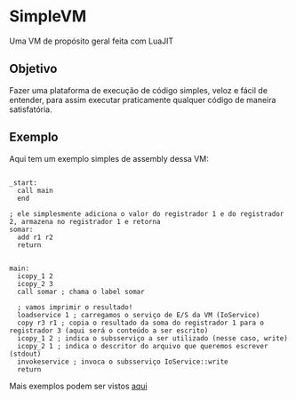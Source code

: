 # SimpleVM
Uma VM de propósito geral feita com LuaJIT

## Objetivo
Fazer uma plataforma de execução de código simples, veloz e fácil de entender, para assim executar praticamente qualquer código de maneira satisfatória.

## Exemplo
Aqui tem um exemplo simples de assembly dessa VM:

```

_start:
  call main
  end

; ele simplesmente adiciona o valor do registrador 1 e do registrador 2, armazena no registrador 1 e retorna
somar:
  add r1 r2
  return


main:
  icopy_1 2
  icopy_2 3
  call somar ; chama o label somar
  
  ; vamos imprimir o resultado!
  loadservice 1 ; carregamos o serviço de E/S da VM (IoService)
  copy r3 r1 ; copia o resultado da soma do registrador 1 para o registrador 3 (aqui será o conteúdo a ser escrito)
  icopy_1 2 ; indica o subsserviço a ser utilizado (nesse caso, write)
  icopy_2 1 ; indica o descritor do arquivo que queremos escrever (stdout)
  invokeservice ; invoca o subsserviço IoService::write
  return
```

Mais exemplos podem ser vistos [aqui](./examples)

